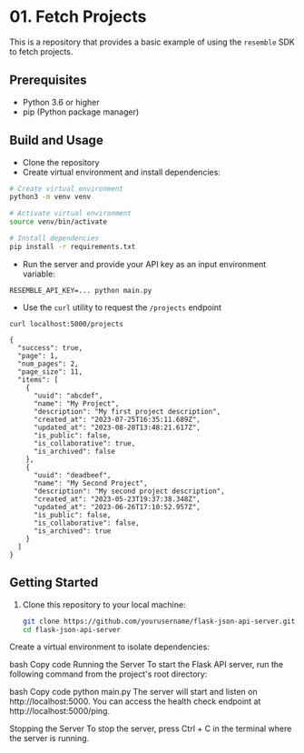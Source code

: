 # 01. Fetch Projects

This is a repository that provides a basic example of using the `resemble` SDK to fetch projects.

## Prerequisites

- Python 3.6 or higher
- pip (Python package manager)

## Build and Usage
- Clone the repository
- Create virtual environment and install dependencies:
```bash
# Create virtual environment
python3 -m venv venv

# Activate virtual environment
source venv/bin/activate

# Install dependencies
pip install -r requirements.txt
```
- Run the server and provide your API key as an input environment variable:
```
RESEMBLE_API_KEY=... python main.py
```

- Use the `curl` utility to request the `/projects` endpoint 

```
curl localhost:5000/projects

{
  "success": true,
  "page": 1,
  "num_pages": 2,
  "page_size": 11,
  "items": [
    {
      "uuid": "abcdef",
      "name": "My Project",
      "description": "My first project description",
      "created_at": "2023-07-25T16:35:11.689Z",
      "updated_at": "2023-08-28T13:48:21.617Z",
      "is_public": false,
      "is_collaborative": true,
      "is_archived": false
    },
    {
      "uuid": "deadbeef",
      "name": "My Second Project",
      "description": "My second project description",
      "created_at": "2023-05-23T19:37:38.348Z",
      "updated_at": "2023-06-26T17:10:52.957Z",
      "is_public": false,
      "is_collaborative": false,
      "is_archived": true
    }
  ]
}

```

## Getting Started

1. Clone this repository to your local machine:

   ```bash
   git clone https://github.com/yourusername/flask-json-api-server.git
   cd flask-json-api-server
Create a virtual environment to isolate dependencies:

bash
Copy code
Running the Server
To start the Flask API server, run the following command from the project's root directory:

bash
Copy code
python main.py
The server will start and listen on http://localhost:5000. You can access the health check endpoint at http://localhost:5000/ping.

Stopping the Server
To stop the server, press Ctrl + C in the terminal where the server is running.
